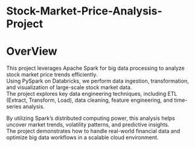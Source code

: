# Stock-Market-Price-Analysis-Project

# OverView


This project leverages Apache Spark for big data processing to analyze stock market price trends efficiently.  
Using PySpark on Databricks, we perform data ingestion, transformation, and visualization of large-scale stock market data.  
The project explores key data engineering techniques, including ETL (Extract, Transform, Load), data cleaning, feature engineering, and time-series analysis.

By utilizing Spark’s distributed computing power, this analysis helps uncover market trends, volatility patterns, and predictive insights.  
The project demonstrates how to handle real-world financial data and optimize big data workflows in a scalable cloud environment.

